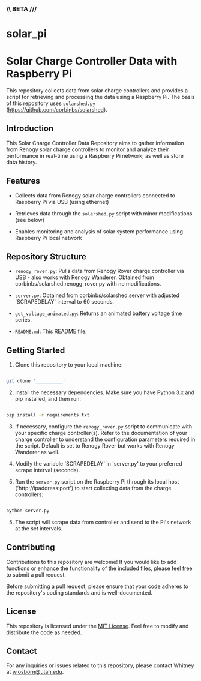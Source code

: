 ### \\\ BETA /// 


# solar_pi



# Solar Charge Controller Data with Raspberry Pi

This repository collects data from solar charge controllers and provides a script for retrieving and processing the data using a Raspberry Pi. The basis of this repository uses `solarshed.py` (https://github.com/corbinbs/solarshed).

## Introduction

This Solar Charge Controller Data Repository aims to gather information from Renogy solar charge controllers to monitor and analyze their performance in real-time using a Raspberry Pi network, as well as store data history.

## Features

- Collects data from Renogy solar charge controllers connected to Raspberry Pi via USB (using ethernet)

- Retrieves data through the `solarshed.py` script with minor modifications (see below)

- Enables monitoring and analysis of solar system performance using Raspberry Pi local network

## Repository Structure

- `renogy_rover.py`: Pulls data from Renogy Rover charge controller via USB - also works with Renogy Wanderer. Obtained from corbinbs/solarshed.renogg_rover.py with no modifications.

- `server.py`: Obtained from corbinbs/solarshed.server with adjusted 'SCRAPEDELAY' interval to 60 seconds.

- `get_voltage_animated.py`: Returns an animated battery voltage time series.

- `README.md`: This README file.


## Getting Started

1. Clone this repository to your local machine:

```bash

git clone '__________'

```

2. Install the necessary dependencies. Make sure you have Python 3.x and pip installed, and then run:

```bash

pip install -r requirements.txt

```

3. If necessary, configure the `renogy_rover.py` script to communicate with your specific charge controller(s). Refer to the documentation of your charge controller to understand the configuration parameters required in the script. Default is set to Renogy Rover but works with Renogy Wanderer as well.

4. Modify the variable 'SCRAPEDELAY' in 'server.py' to your preferred scrape interval (seconds).

5. Run the `server.py` script on the Raspberry Pi through its local host ('http://ipaddress:port') to start collecting data from the charge controllers:

```bash

python server.py

```

5. The script will scrape data from controller and send to the Pi's network at the set intervals.
   

## Contributing

Contributions to this repository are welcome! If you would like to add functions or enhance the functionality of the included files, please feel free to submit a pull request.

Before submitting a pull request, please ensure that your code adheres to the repository's coding standards and is well-documented.

## License

This repository is licensed under the [MIT License](LICENSE). Feel free to modify and distribute the code as needed.

## Contact

For any inquiries or issues related to this repository, please contact Whitney at [w.osborn@utah.edu](mailto:w.osborn@utah.edu).
